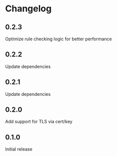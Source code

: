 # Changelog

## 0.2.3

Optimize rule checking logic for better performance

## 0.2.2

Update dependencies

## 0.2.1

Update dependencies

## 0.2.0

Add support for TLS via cert/key

## 0.1.0

Initial release
